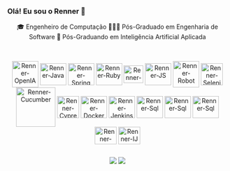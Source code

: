 ### Olá! Eu sou o Renner 👋

<div align="center">
🎓 Engenheiro de Computação
👨🏻‍💻 Pós-Graduado em Engenharia de Software 
🤖 Pós-Graduando em Inteligência Artificial Aplicada
</div>



<!--
**rennernunes/rennernunes** is a ✨ _special_ ✨ repository because its `README.md` (this file) appears on your GitHub profile.

Here are some ideas to get you started:

- 🔭 I’m currently working on ...
- 🌱 I’m currently learning ...
- 👯 I’m looking to collaborate on ...
- 🤔 I’m looking for help with ...
- 💬 Ask me about ...
- 📫 How to reach me: ...
- 😄 Pronouns: ...
- ⚡ Fun fact: ...
-->
<!--
##

<div align="center">
  <a href="https://github.com/rennernunes">
  <img height="180em" src="https://github-readme-stats.vercel.app/api?username=rennernunes&show_icons=true&theme=slateorange&include_all_commits=true&count_private=true"/>
  <img height="180em" src="https://github-readme-stats.vercel.app/api/top-langs/?username=rennernunes&layout=compact&langs_count=7&theme=slateorange"/>
</div>
 
 ##
-->
  ##
  
<div style="display: inline_block" align="center"><br>
  <!--
##
  <img align="center" alt="Renner-Python" height="40" width="45" src="<img src="https://cdn.jsdelivr.net/gh/devicons/devicon@latest/icons/python/python-original-wordmark.svg" />">-->
  <img align="center" alt="Renner-OpenIA" height="60" width="60" src="https://img.icons8.com/?size=100&id=ka3InxFU3QZa&format=png&color=000000">
  <img align="center" alt="Renner-Java" height="50" width="60" src="https://cdn.jsdelivr.net/gh/devicons/devicon/icons/java/java-original-wordmark.svg">
  <img align="center" alt="Renner-Spring" height="50" width="60" src="https://cdn.jsdelivr.net/gh/devicons/devicon/icons/spring/spring-original-wordmark.svg">
  <img align="center" alt="Renner-Ruby" height="50" width="60" src="https://cdn.jsdelivr.net/gh/devicons/devicon/icons/ruby/ruby-plain-wordmark.svg">
  <img align="center" alt="Renner-Python" height="40" width="45" src="https://cdn.jsdelivr.net/gh/devicons/devicon@latest/icons/python/python-original-wordmark.svg">
  <img align="center" alt="Renner-JS" height="50" width="60" src="https://cdn.jsdelivr.net/gh/devicons/devicon/icons/javascript/javascript-original.svg">
  <img align="center" alt="Renner-Robot" height="60" width="60" src="https://raw.githubusercontent.com/robotframework/visual-identity/master/logo/robot-framework.png">
  <img align="center" alt="Renner-Selenium" height="50" width="50" src="https://img.icons8.com/fluency/48/000000/selenium-test-automation.png">
  <img align="center" alt="Renner-Cucumber" height="90" width="90" src="https://cdn.jsdelivr.net/gh/devicons/devicon/icons/cucumber/cucumber-plain-wordmark.svg">
  <img align="center" alt="Renner-Cypress" height="50" width="50" src="https://cdn.jsdelivr.net/gh/devicons/devicon@latest/icons/cypressio/cypressio-original.svg">
  <img align="center" alt="Renner-Docker" height="50" width="60" src="https://cdn.jsdelivr.net/gh/devicons/devicon/icons/docker/docker-plain-wordmark.svg">
  <img align="center" alt="Renner-Jenkins" height="50" width="60" src="https://cdn.jsdelivr.net/gh/devicons/devicon/icons/jenkins/jenkins-original.svg">
  <img align="center" alt="Renner-Sql" height="50" width="60" src="https://cdn.jsdelivr.net/gh/devicons/devicon@latest/icons/oracle/oracle-original.svg">        
  <img align="center" alt="Renner-Sql" height="50" width="60" src="https://cdn.jsdelivr.net/gh/devicons/devicon/icons/mysql/mysql-original-wordmark.svg">
  <img align="center" alt="Renner-Sql" height="50" width="60" src="https://cdn.jsdelivr.net/gh/devicons/devicon@latest/icons/mongodb/mongodb-plain-wordmark.svg">         
  <img align="center" alt="Renner-VsCode" height="40" width="50" src="https://cdn.jsdelivr.net/gh/devicons/devicon/icons/vscode/vscode-original-wordmark.svg">
  <img align="center" alt="Renner-IJ" height="40" width="50" src="https://cdn.jsdelivr.net/gh/devicons/devicon@latest/icons/intellij/intellij-original.svg">
          
  
</div>
  
  ##
 
<div align="center"> 
  <a href = "mailto:rennercorrea@gmail.com"><img src="https://img.shields.io/badge/Gmail-D14836?style=for-the-badge&logo=gmail&logoColor=white" target="_blank"></a>
  <a href="https://www.linkedin.com/in/rennernunes" target="_blank"><img src="https://img.shields.io/badge/-LinkedIn-%230077B5?style=for-the-badge&logo=linkedin&logoColor=white" target="_blank"></a> 
 
             
 <!-- ![Snake animation](https://github.com/rennernunes/rennernunes/blob/output/github-contribution-grid-snake.svg) -->
 
</div>
